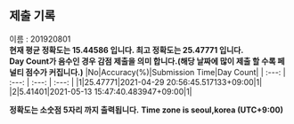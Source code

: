 


  
## 제출 기록  
이름 : 201920801  
**현재 평균 정확도는 15.44586 입니다. 최고 정확도는 25.47771 입니다.**  
**Day Count가 음수인 경우 감점 제출을 의미 합니다.(해당 날짜에 많이 제출 할 수록 페널티 점수가 커집니다.)**
|No|Accuracy(%)|Submission Time|Day Count|
| :---: | :---: | :---: | :---: |
|1|25.47771|2021-04-29 20:56:45.517133+09:00|1|
|2|5.41401|2021-05-13 15:47:40.483947+09:00|1|


**정확도는 소숫점 5자리 까지 출력됩니다.**
**Time zone is seoul,korea (UTC+9:00)**

